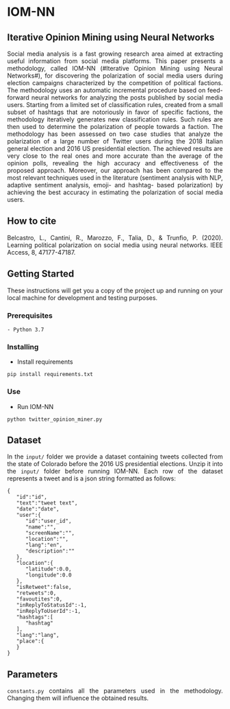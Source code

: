 # IOM-NN
## Iterative Opinion Mining using Neural Networks
<div style="text-align: justify">
Social media analysis is a fast growing research area aimed at extracting useful information from social media platforms. This paper presents a methodology, called IOM-NN (#Iterative Opinion Mining using Neural Networks#), for discovering the polarization of social media users during election campaigns characterized by the competition of political factions. The methodology uses an automatic incremental procedure based on feed-forward neural networks for analyzing the posts published by social media users. Starting from a limited set of classification rules, created from a small subset of hashtags that are notoriously in favor of specific factions, the methodology iteratively generates new classification rules. Such rules are then used to determine the polarization of people towards a faction. The methodology has been assessed on two case studies that analyze the polarization of a large number of Twitter users during the 2018 Italian general election and 2016 US presidential election. The achieved results are very close to the real ones and more accurate than the average of the opinion polls, revealing the high accuracy and effectiveness of the proposed approach. Moreover, our approach has been compared to the most relevant techniques used in the literature (sentiment analysis with NLP, adaptive sentiment analysis, emoji- and hashtag- based polarization)
by achieving the best accuracy in estimating the polarization of social media users.

## How to cite
Belcastro, L., Cantini, R., Marozzo, F., Talia, D., & Trunfio, P. (2020). Learning political polarization on social media using neural networks. IEEE Access, 8, 47177-47187.

## Getting Started

These instructions will get you a copy of the project up and running on your local machine for development and 
testing purposes.

### Prerequisites

```
- Python 3.7
```

### Installing
- Install requirements
```
pip install requirements.txt 
```
### Use
- Run IOM-NN
```
python twitter_opinion_miner.py
```

## Dataset

In the `input/` folder we provide a dataset containing tweets collected from the state of Colorado before the 2016 US presidential elections.
Unzip it into the `input/` folder before running IOM-NN. Each row of the dataset represents a tweet and is a json string formatted as follows:
```
{
   "id":"id",
   "text":"tweet text",
   "date":"date",
   "user":{
      "id":"user_id",
      "name":"",
      "screenName":"",
      "location":"",
      "lang":"en",
      "description":""
   },
   "location":{
      "latitude":0.0,
      "longitude":0.0
   },
   "isRetweet":false,
   "retweets":0,
   "favoutites":0,
   "inReplyToStatusId":-1,
   "inReplyToUserId":-1,
   "hashtags":[
      "hashtag"
   ],
   "lang":"lang",
   "place":{      
   }
}
```

## Parameters
`constants.py` contains all the parameters used in the methodology. Changing them will influence the obtained results.

</div>
